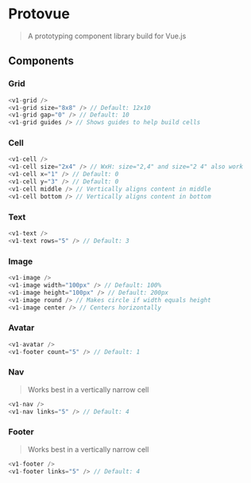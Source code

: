 # Protovue

> A prototyping component library build for Vue.js

## Components

### Grid

```javascript
<v1-grid />
<v1-grid size="8x8" /> // Default: 12x10
<v1-grid gap="0" /> // Default: 10
<v1-grid guides /> // Shows guides to help build cells
```

### Cell

```javascript
<v1-cell />
<v1-cell size="2x4" /> // WxH: size="2,4" and size="2 4" also work
<v1-cell x="1" /> // Default: 0
<v1-cell y="3" /> // Default: 0
<v1-cell middle /> // Vertically aligns content in middle
<v1-cell bottom /> // Vertically aligns content in bottom
```

### Text

```javascript
<v1-text />
<v1-text rows="5" /> // Default: 3
```

### Image

```javascript
<v1-image />
<v1-image width="100px" /> // Default: 100%
<v1-image height="100px" /> // Default: 200px
<v1-image round /> // Makes circle if width equals height
<v1-image center /> // Centers horizontally
```

### Avatar

```javascript
<v1-avatar />
<v1-footer count="5" /> // Default: 1
```

### Nav

> Works best in a vertically narrow cell

```javascript
<v1-nav />
<v1-nav links="5" /> // Default: 4
```

### Footer

> Works best in a vertically narrow cell

```javascript
<v1-footer />
<v1-footer links="5" /> // Default: 4
```
